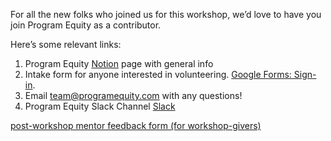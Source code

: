 For all the new folks who joined us for this workshop, we’d love to have you join Program Equity as a contributor. 

Here’s some relevant links:
1. Program Equity [Notion](https://www.notion.so/programequity/ProgramEquity-Open-Source-Fellows-5f4dfc06109842779b81e8166c056334) page with general info
2. Intake form for anyone interested in volunteering. [Google Forms: Sign-in](https://docs.google.com/forms/d/1g9mPJMqQ0ZMz71xhKrTlqRCce6-2jlMhXh3x-5IGqy4/viewform?edit_requested=true#responses).  
3. Email [team@programequity.com](mailto:team@programequity.com) with any questions!
4. Program Equity Slack Channel [Slack](https://join.slack.com/t/programequity/shared_invite/zt-1gx34r5km-vYeU5HWhNxiPShcWcvlBmQ)


[post-workshop mentor feedback form (for workshop-givers)](https://docs.google.com/forms/d/e/1FAIpQLSdBFNLjA4xwSgo4R3pynsLtauspGSeUtAS3Q7VxydfAUFFqhg/viewform)
